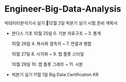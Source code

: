 # Engineer-Big-Data-Analysis
빅데이터분석기사 실기
📍12월 2일 빅분기 실기 시험 준비 계획서
- 판다스 기초
	10월 25일 
	0. 기본 자료구조 ~ 3. 통계

	10월 26일 
	4. 복사와 결측치 ~ 7. 연결과 병합

	10월 27일
	8. 시각화 ~ 9. 맵 플롯 스타일

	10월 28일
	10. 맵 플롯 그래프 ~ 11. 시본

- 	빅분기 실기
	11월 1일
	Big Data Certification KR
